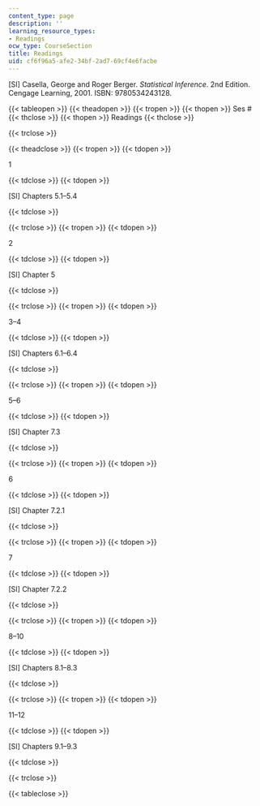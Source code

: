 ```yaml
---
content_type: page
description: ''
learning_resource_types:
- Readings
ocw_type: CourseSection
title: Readings
uid: cf6f96a5-afe2-34bf-2ad7-69cf4e6facbe
---
```


\[SI\] Casella, George and Roger Berger. _Statistical Inference_. 2nd Edition. Cengage Learning, 2001. ISBN: 9780534243128.

{{< tableopen >}}
{{< theadopen >}}
{{< tropen >}}
{{< thopen >}}
Ses #
{{< thclose >}}
{{< thopen >}}
Readings
{{< thclose >}}

{{< trclose >}}

{{< theadclose >}}
{{< tropen >}}
{{< tdopen >}}


1


{{< tdclose >}}
{{< tdopen >}}


\[SI\] Chapters 5.1–5.4


{{< tdclose >}}

{{< trclose >}}
{{< tropen >}}
{{< tdopen >}}


2


{{< tdclose >}}
{{< tdopen >}}


\[SI\] Chapter 5


{{< tdclose >}}

{{< trclose >}}
{{< tropen >}}
{{< tdopen >}}


3–4


{{< tdclose >}}
{{< tdopen >}}


\[SI\] Chapters 6.1–6.4


{{< tdclose >}}

{{< trclose >}}
{{< tropen >}}
{{< tdopen >}}


5–6


{{< tdclose >}}
{{< tdopen >}}


\[SI\] Chapter 7.3


{{< tdclose >}}

{{< trclose >}}
{{< tropen >}}
{{< tdopen >}}


6


{{< tdclose >}}
{{< tdopen >}}


\[SI\] Chapter 7.2.1


{{< tdclose >}}

{{< trclose >}}
{{< tropen >}}
{{< tdopen >}}


7


{{< tdclose >}}
{{< tdopen >}}


\[SI\] Chapter 7.2.2


{{< tdclose >}}

{{< trclose >}}
{{< tropen >}}
{{< tdopen >}}


8–10


{{< tdclose >}}
{{< tdopen >}}


\[SI\] Chapters 8.1–8.3


{{< tdclose >}}

{{< trclose >}}
{{< tropen >}}
{{< tdopen >}}


11–12


{{< tdclose >}}
{{< tdopen >}}


\[SI\] Chapters 9.1–9.3


{{< tdclose >}}

{{< trclose >}}

{{< tableclose >}}